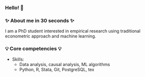 ### Hello! 👋

### ✨ About me in 30 seconds ✨ 

I am a PhD student interested in empirical research using traditional econometric approach and machine learning. 

### 💡 Core competencies 💡

- Skills:
  * Data analysis, causal analysis, ML algorithms
  * Python, R, Stata, Git, PostgreSQL, tex

